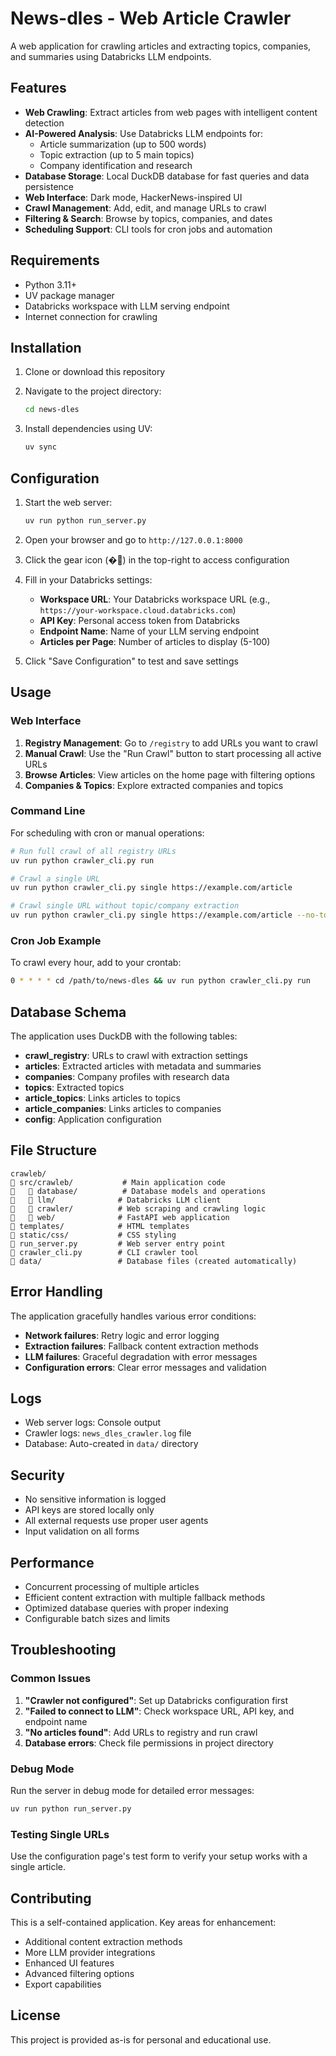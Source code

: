 # News-dles - Web Article Crawler

A web application for crawling articles and extracting topics, companies, and summaries using Databricks LLM endpoints.

## Features

- **Web Crawling**: Extract articles from web pages with intelligent content detection
- **AI-Powered Analysis**: Use Databricks LLM endpoints for:
  - Article summarization (up to 500 words)
  - Topic extraction (up to 5 main topics)
  - Company identification and research
- **Database Storage**: Local DuckDB database for fast queries and data persistence
- **Web Interface**: Dark mode, HackerNews-inspired UI
- **Crawl Management**: Add, edit, and manage URLs to crawl
- **Filtering & Search**: Browse by topics, companies, and dates
- **Scheduling Support**: CLI tools for cron jobs and automation

## Requirements

- Python 3.11+
- UV package manager
- Databricks workspace with LLM serving endpoint
- Internet connection for crawling

## Installation

1. Clone or download this repository
2. Navigate to the project directory:
   ```bash
   cd news-dles
   ```

3. Install dependencies using UV:
   ```bash
   uv sync
   ```

## Configuration

1. Start the web server:
   ```bash
   uv run python run_server.py
   ```

2. Open your browser and go to `http://127.0.0.1:8000`

3. Click the gear icon (�) in the top-right to access configuration

4. Fill in your Databricks settings:
   - **Workspace URL**: Your Databricks workspace URL (e.g., `https://your-workspace.cloud.databricks.com`)
   - **API Key**: Personal access token from Databricks
   - **Endpoint Name**: Name of your LLM serving endpoint
   - **Articles per Page**: Number of articles to display (5-100)

5. Click "Save Configuration" to test and save settings

## Usage

### Web Interface

1. **Registry Management**: Go to `/registry` to add URLs you want to crawl
2. **Manual Crawl**: Use the "Run Crawl" button to start processing all active URLs
3. **Browse Articles**: View articles on the home page with filtering options
4. **Companies & Topics**: Explore extracted companies and topics

### Command Line

For scheduling with cron or manual operations:

```bash
# Run full crawl of all registry URLs
uv run python crawler_cli.py run

# Crawl a single URL
uv run python crawler_cli.py single https://example.com/article

# Crawl single URL without topic/company extraction
uv run python crawler_cli.py single https://example.com/article --no-topics --no-companies
```

### Cron Job Example

To crawl every hour, add to your crontab:
```bash
0 * * * * cd /path/to/news-dles && uv run python crawler_cli.py run
```

## Database Schema

The application uses DuckDB with the following tables:

- **crawl_registry**: URLs to crawl with extraction settings
- **articles**: Extracted articles with metadata and summaries
- **companies**: Company profiles with research data
- **topics**: Extracted topics
- **article_topics**: Links articles to topics
- **article_companies**: Links articles to companies
- **config**: Application configuration

## File Structure

```
crawleb/
   src/crawleb/           # Main application code
      database/          # Database models and operations
      llm/              # Databricks LLM client
      crawler/          # Web scraping and crawling logic
      web/              # FastAPI web application
   templates/            # HTML templates
   static/css/           # CSS styling
   run_server.py         # Web server entry point
   crawler_cli.py        # CLI crawler tool
   data/                 # Database files (created automatically)
```

## Error Handling

The application gracefully handles various error conditions:

- **Network failures**: Retry logic and error logging
- **Extraction failures**: Fallback content extraction methods
- **LLM failures**: Graceful degradation with error messages
- **Configuration errors**: Clear error messages and validation

## Logs

- Web server logs: Console output
- Crawler logs: `news_dles_crawler.log` file
- Database: Auto-created in `data/` directory

## Security

- No sensitive information is logged
- API keys are stored locally only
- All external requests use proper user agents
- Input validation on all forms

## Performance

- Concurrent processing of multiple articles
- Efficient content extraction with multiple fallback methods
- Optimized database queries with proper indexing
- Configurable batch sizes and limits

## Troubleshooting

### Common Issues

1. **"Crawler not configured"**: Set up Databricks configuration first
2. **"Failed to connect to LLM"**: Check workspace URL, API key, and endpoint name
3. **"No articles found"**: Add URLs to registry and run crawl
4. **Database errors**: Check file permissions in project directory

### Debug Mode

Run the server in debug mode for detailed error messages:
```bash
uv run python run_server.py
```

### Testing Single URLs

Use the configuration page's test form to verify your setup works with a single article.

## Contributing

This is a self-contained application. Key areas for enhancement:
- Additional content extraction methods
- More LLM provider integrations  
- Enhanced UI features
- Advanced filtering options
- Export capabilities

## License

This project is provided as-is for personal and educational use.